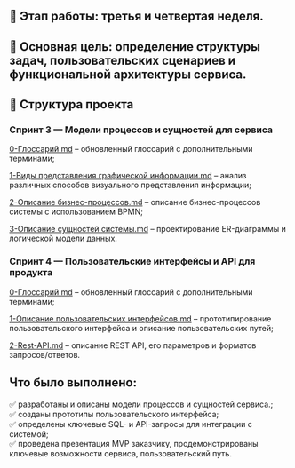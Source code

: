 ## 📅 Этап работы: третья и четвертая неделя.

## 📌 Основная цель: определение структуры задач, пользовательских сценариев и функциональной архитектуры сервиса.

## 📂 Структура проекта
### Спринт 3 — Модели процессов и сущностей для сервиса
[0-Глоссарий.md](https://github.com/1Nooll1/Hackathon-gnivc/blob/main/План%20оценки%20(3%20и%204%20неделя)/Спринт-3-Модели%20процессов%20и%20сущностей%20для%20сервиса/0-Глоссарий.md) – обновленный глоссарий с дополнительными терминами;

[1-Виды представления графической информации.md](https://github.com/1Nooll1/Hackathon-gnivc/blob/main/План%20оценки%20(3%20и%204%20неделя)/Спринт-3-Модели%20процессов%20и%20сущностей%20для%20сервиса/1-Виды%20представления%20графической%20информации.md) – анализ различных способов визуального представления информации;

[2-Описание бизнес-процессов.md](https://github.com/1Nooll1/Hackathon-gnivc/blob/main/План%20оценки%20(3%20и%204%20неделя)/Спринт-3-Модели%20процессов%20и%20сущностей%20для%20сервиса/2-Описание%20бизнес-процессов.md) – описание бизнес-процессов системы с использованием BPMN;

[3-Описание сущностей системы.md](https://github.com/1Nooll1/Hackathon-gnivc/blob/main/План%20оценки%20(3%20и%204%20неделя)/Спринт-3-Модели%20процессов%20и%20сущностей%20для%20сервиса/3-Описание%20сущностей%20системы.md) – проектирование ER-диаграммы и логической модели данных.
### Спринт 4 — Пользовательские интерфейсы и API для продукта
[0-Глоссарий.md](https://github.com/1Nooll1/Hackathon-gnivc/blob/main/План%20оценки%20(3%20и%204%20неделя)/Спринт-4-Пользовательские%20интерфейсы%20и%20API%20для%20продукта/0-glossary.md) – обновленный глоссарий с дополнительными терминами;

[1-Описание пользовательских интерфейсов.md](https://github.com/1Nooll1/Hackathon-gnivc/blob/main/План%20оценки%20(3%20и%204%20неделя)/Спринт-4-Пользовательские%20интерфейсы%20и%20API%20для%20продукта/1-ui.md) – прототипирование пользовательского интерфейса и описание пользовательских путей;

[2-Rest-API.md](https://github.com/1Nooll1/Hackathon-gnivc/blob/main/План%20оценки%20(3%20и%204%20неделя)/Спринт-4-Пользовательские%20интерфейсы%20и%20API%20для%20продукта/2-rest-api.md) – описание REST API, его параметров и форматов запросов/ответов.

## Что было выполнено:
<div>✅ разработаны и описаны модели процессов и сущностей сервиса.;
<div>✅ созданы прототипы пользовательского интерфейса;
<div>✅ определены ключевые SQL- и API-запросы для интеграции с системой;
<div>✅ проведена презентация MVP заказчику, продемонстрированы ключевые возможности сервиса, пользовательский путь.
